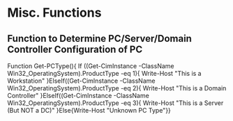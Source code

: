 # Misc. Functions

## Function to Determine PC/Server/Domain Controller Configuration of PC

<p> Function Get-PCType(){
    If ((Get-CimInstance -ClassName Win32_OperatingSystem).ProductType -eq 1){
      Write-Host "This is a Workstation"
     }ElseIf((Get-CimInstance -ClassName Win32_OperatingSystem).ProductType -eq 2){
      Write-Host "This is a Domain Controller"
    }ElseIf((Get-CimInstance -ClassName Win32_OperatingSystem).ProductType -eq 3){
      Write-Host "This is a Server (But NOT a DC)"
    }Else{Write-Host "Unknown PC Type"}}

